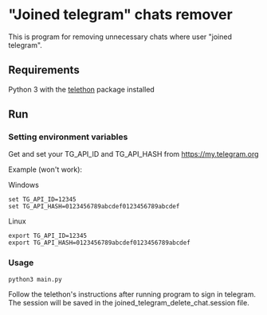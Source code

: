 # "Joined telegram" chats remover
This is program for removing unnecessary chats where user "joined telegram".

## Requirements
Python 3 with the [telethon](https://docs.telethon.dev/) package installed

## Run
### Setting environment variables
Get and set your TG_API_ID and TG_API_HASH from <https://my.telegram.org>

Example (won't work):

Windows    

    set TG_API_ID=12345
    set TG_API_HASH=0123456789abcdef0123456789abcdef

Linux

    export TG_API_ID=12345
    export TG_API_HASH=0123456789abcdef0123456789abcdef
    

### Usage
    python3 main.py
Follow the telethon's instructions after running program to sign in telegram. The session will be saved in the joined_telegram_delete_chat.session file.